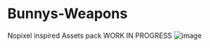 # Bunnys-Weapons
Nopixel inspired Assets pack WORK IN PROGRESS 
![image](https://cdn.discordapp.com/attachments/1080859244502466590/1098739575695884288/Picsart_23-04-20_18-38-40-639.jpg)
